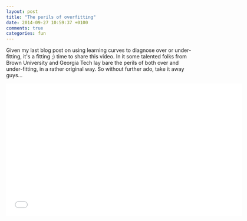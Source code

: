 ```yaml
---
layout: post
title: "The perils of overfitting"
date: 2014-09-27 10:59:37 +0100
comments: true
categories: fun
---
```


Given my last blog post on using learning curves to diagnose over or under-fitting, it's a fitting ;) time to share this video. In it some talented folks from Brown University and Georgia Tech lay bare the perils of both over and under-fitting, in a rather original way. So without further ado, take it away guys... 
<iframe width="640" height="360" src="//www.youtube.com/embed/fJMXDlNkYvU?rel=0" frameborder="0" allowfullscreen></iframe>
